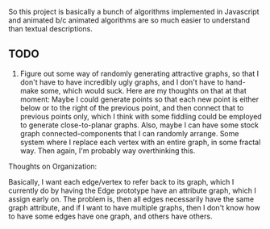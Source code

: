So this project is basically a bunch of algorithms implemented in Javascript and animated b/c animated algorithms are so much easier to understand than textual descriptions. 

TODO
----

1. Figure out some way of randomly generating attractive graphs, so
that I don't have to have incredibly ugly graphs, and I don't have to
hand-make some, which would suck. Here are my thoughts on that at that
moment: Maybe I could generate points so that each new point is either
below or to the right of the previous point, and then connect that to
previous points only, which I think with some fiddling could be
employed to generate close-to-planar graphs. Also, maybe I can have
some stock graph connected-components that I can randomly
arrange. Some system where I replace each vertex with an entire graph,
in some fractal way. Then again, I'm probably way overthinking this.

Thoughts on Organization:

Basically, I want each edge/vertex to refer back to its graph, which I
currently do by having the Edge prototype have an attribute graph,
which I assign early on. The problem is, then all edges necessarily
have the same graph attribute, and if I want to have multiple graphs,
then I don't know how to have some edges have one graph, and others
have others.


